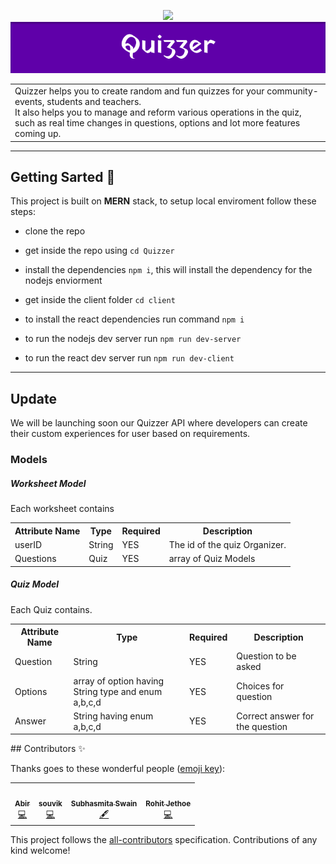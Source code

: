<p align=center>
<!-- ALL-CONTRIBUTORS-BADGE:START - Do not remove or modify this section -->
  <img src="   [![All Contributors](https://img.shields.io/badge/all_contributors-4-orange.svg?style=flat-square)(#contributors-)]">
<!-- ALL-CONTRIBUTORS-BADGE:END -->
<img src="./assets/ReadmeHeader.png"/>
</p>

<p align=center>
<table>
<tr><td>Quizzer helps you to create random and fun quizzes for your community-events, students and teachers.
<br>
It also helps you to manage and reform various operations in the quiz, such as real time changes in questions, options and lot more features coming up.
</td>
</tr>
</table>
</p>

---
## Getting Sarted 🎉
This project is built on **MERN** stack, to setup local enviroment follow these steps:

- clone the repo 
- get inside the repo using `cd Quizzer`
- install the dependencies `npm i`, this will install the dependency for the nodejs enviorment 
- get inside the client folder `cd client` 
- to install the react dependencies run command `npm i`

- to run the nodejs dev server run `npm run dev-server`
- to run the react dev server run `npm run dev-client`

---

## Update
We will be launching soon our Quizzer API where developers can create their custom experiences for user based on requirements.

### Models
##### Worksheet Model

Each worksheet contains 
<table>
<tr>
<th>Attribute Name</th>
<th>Type</th>
<th>Required</th>
<th>Description</th>
</tr>
<tr>
<td>
userID</td><td>String</td><td>YES</td><td> The id of the quiz Organizer.</td></tr>
<tr>
<td>Questions</td><td>Quiz</td><td>YES</td> <td>array of Quiz Models</td> </tr>
</table>


##### Quiz Model

Each Quiz contains.
<table>
<tr>
<th>Attribute Name</th>
<th>Type</th>
<th>Required</th>
<th>Description</th>
</tr>
<tr>
<td>
Question</td><td>String</td><td>YES</td><td> Question to be asked</td></tr>
<tr>
<td>Options</td><td>array of option having String type and enum a,b,c,d</td><td>YES</td> <td>Choices for question</td></tr>
<tr><td>Answer</td><td>String having enum a,b,c,d</td><td>YES</td><td>Correct answer for the question</td></tr>
</table>
## Contributors ✨

Thanks goes to these wonderful people ([emoji key](https://allcontributors.org/docs/en/emoji-key)):

<!-- ALL-CONTRIBUTORS-LIST:START - Do not remove or modify this section -->
<!-- prettier-ignore-start -->
<!-- markdownlint-disable -->
<table>
  <tr>
    <td align="center"><a href="http://www.linkedin.com/in/imabp"><img src="https://avatars3.githubusercontent.com/u/53480076?v=4" width="100px;" alt=""/><br /><sub><b>Abir</b></sub></a><br /><a href="https://github.com/Ninja-Developers/Quizzer/commits?author=imabp" title="Code">💻</a></td>
    <td align="center"><a href="https://souvik210899.herokuapp.com/"><img src="https://avatars0.githubusercontent.com/u/41781438?v=4" width="100px;" alt=""/><br /><sub><b>souvik</b></sub></a><br /><a href="https://github.com/Ninja-Developers/Quizzer/commits?author=Souvikns" title="Code">💻</a></td>
    <td align="center"><a href="https://github.com/Ask-Subhasmita"><img src="https://avatars2.githubusercontent.com/u/57298668?v=4" width="100px;" alt=""/><br /><sub><b>Subhasmita Swain</b></sub></a><br /><a href="#content-Ask-Subhasmita" title="Content">🖋</a></td>
    <td align="center"><a href="https://rohit.nl"><img src="https://avatars1.githubusercontent.com/u/69147709?v=4" width="100px;" alt=""/><br /><sub><b>Rohit Jethoe</b></sub></a><br /><a href="https://github.com/Ninja-Developers/Quizzer/commits?author=rohitjethoe" title="Code">💻</a></td>
  </tr>
</table>

<!-- markdownlint-enable -->
<!-- prettier-ignore-end -->
<!-- ALL-CONTRIBUTORS-LIST:END -->

This project follows the [all-contributors](https://github.com/all-contributors/all-contributors) specification. Contributions of any kind welcome!
